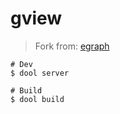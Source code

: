 gview
=====

> Fork from: [egraph](https://github.com/likr/egraph)

```
# Dev
$ dool server

# Build
$ dool build
```